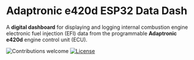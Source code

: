# Adaptronic e420d ESP32 Data Dash

A **digital dashboard** for displaying and logging internal combustion engine electronic fuel injection (EFI) data from the programmable **Adaptronic e420d** engine control unit (ECU).

![Contributions welcome](https://img.shields.io/badge/contributions-welcome-orange.svg)
[![License](https://img.shields.io/badge/license-MIT-blue.svg)](https://opensource.org/licenses/MIT)
<!--
# Adaptronic-e420d-ESP32-Data-Dash

Ardunio sketch for ESP32 that reads data from an Adaptronic e420d ECU. This is achieved by sending MODBUS read register requests through a Sparkfun MAX3232 RS232 to TTL board connected to the e420d serial out 2.5mm socket. GPS data is read from an Adafruit Ultimate GPS Breakout. Fuel tank level read via analogue input. 3.3v - 5v converted from car 12v via LM2596 step down module. ESP32 creates a WiFi hotspot and HTTP server that serves JSON data when requested. Dashboard HTML file can be run on any device with a web browser connected to the ESP32 hotspot to request and render dashboard guages (currently using a 7" Android tablet).

# Wiring

![Wiring](wiring.png)

# Todo

* Log data
* Display logged data
* Create immobilizer with fuel cut
-->